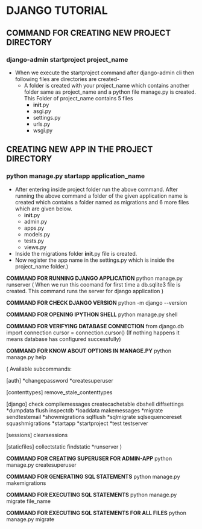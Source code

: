 # DJANGO TUTORIAL
## ******COMMAND FOR CREATING NEW PROJECT DIRECTORY******
### django-admin startproject project_name
- When we execute the startproject command after django-admin cli then following files are directories are created-
   - A folder is created with your project_name which contains another folder same as project_name and a python file manage.py is created. This Folder of project_name contains 5 files
      - __init__.py
      - asgi.py
      - settings.py
      - urls.py
      - wsgi.py 

## ******CREATING NEW APP IN THE PROJECT DIRECTORY******
### python manage.py startapp application_name
- After entering inside project folder run the above command. After running the above command a folder of the given application name is created which contains a folder named as migrations and 6 more files which are given below.
   - __init__.py
   - admin.py
   - apps.py
   - models.py
   - tests.py
   - views.py
- Inside the migrations folder __init__.py file is created. 
- Now register the app name in the settings.py which is inside the project_name folder.)

******COMMAND FOR RUNNING DJANGO APPLICATION******
python manage.py runserver
( When we run this coomand for first time a db.sqlite3 file is created. This command runs the server for django application )

******COMMAND FOR CHECK DJANGO VERSION******
python -m django --version

******COMMAND FOR OPENING IPYTHON SHELL******
python manage.py shell

******COMMAND FOR VERIFYING DATABASE CONNECTION******
from django.db import connection
cursor = connection.cursor()
(If nothing happens it means database has configured successfully)

******COMMAND FOR KNOW ABOUT OPTIONS IN MANAGE.PY******
python manage.py help

(
Available subcommands:

[auth]
    *changepassword
    *createsuperuser

[contenttypes]
    remove_stale_contenttypes

[django]
    check
    compilemessages
    createcachetable
    dbshell
    diffsettings
    *dumpdata
    flush
    inspectdb
    *loaddata
    makemessages
    *migrate
    sendtestemail
    *showmigrations
    sqlflush
    *sqlmigrate
    sqlsequencereset
    squashmigrations
    *startapp
    *startproject
    *test
    testserver

[sessions]
    clearsessions

[staticfiles]
    collectstatic
    findstatic
    *runserver
)


******COMMAND FOR CREATING SUPERUSER FOR ADMIN-APP******
python manage.py createsuperuser

******COMMAND FOR GENERATING SQL STATEMENTS******
python manage.py makemigrations

******COMMAND FOR EXECUTING SQL STATEMENTS******
python manage.py migrate file_name

******COMMAND FOR EXECUTING SQL STATEMENTS FOR ALL FILES******
python manage.py migrate
